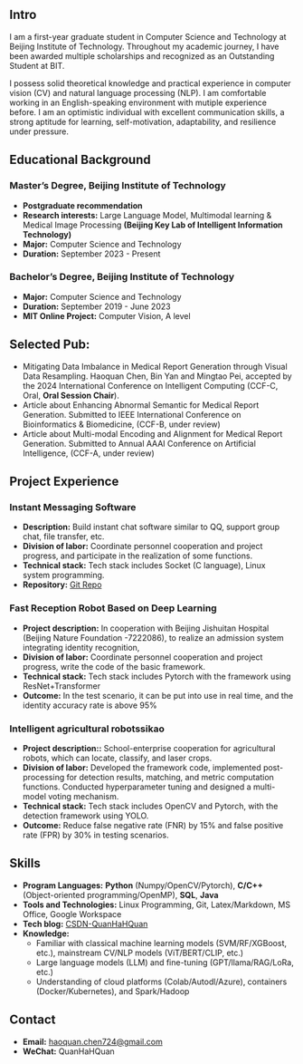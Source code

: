 ## Intro
I am a first-year graduate student in Computer Science and Technology at Beijing Institute of Technology. Throughout my academic journey, I have been awarded multiple scholarships and recognized as an Outstanding Student at BIT. 

I possess solid theoretical knowledge and practical experience in computer vision (CV) and natural language processing (NLP). I am comfortable working in an English-speaking environment with mutiple experience before. I am an optimistic individual with excellent communication skills, a strong aptitude for learning, self-motivation, adaptability, and resilience under pressure.

## Educational Background
### Master’s Degree, Beijing Institute of Technology
- **Postgraduate recommendation** 
- **Research interests:** Large Language Model, Multimodal learning & Medical Image Processing **(Beijing Key Lab of Intelligent Information Technology)**
- **Major:** Computer Science and Technology
- **Duration:** September 2023 - Present

### Bachelor’s Degree, Beijing Institute of Technology
- **Major:** Computer Science and Technology
- **Duration:** September 2019 - June 2023
- **MIT Online Project:** Computer Vision, A level
  
## Selected Pub:
- Mitigating Data Imbalance in Medical Report Generation through Visual Data Resampling. Haoquan Chen, Bin Yan and Mingtao Pei, accepted by the 2024 International Conference on Intelligent Computing (CCF-C, Oral, **Oral Session Chair**).
- Article about Enhancing Abnormal Semantic for Medical Report Generation. Submitted to IEEE International Conference on Bioinformatics & Biomedicine, (CCF-B, under review)
- Article about Multi-modal Encoding and Alignment for Medical Report Generation. Submitted to Annual AAAI Conference on Artificial Intelligence, (CCF-A, under review)

## Project Experience
### Instant Messaging Software
- **Description:** Build instant chat software similar to QQ, support group chat, file transfer, etc.
- **Division of labor:** Coordinate personnel cooperation and project progress, and participate in the realization of some functions.
- **Technical stack:** Tech stack includes Socket (C language), Linux system programming.
- **Repository:** [Git Repo](https://gitee.com/chadwick/team-of-three)

### Fast Reception Robot Based on Deep Learning
- **Project description:** In cooperation with Beijing Jishuitan Hospital (Beijing Nature Foundation -7222086), to realize an admission system integrating identity recognition, 
- **Division of labor:** Coordinate personnel cooperation and project progress, write the code of the basic framework. 
- **Technical stack:** Tech stack includes Pytorch with the framework using ResNet+Transformer
- **Outcome:** In the test scenario, it can be put into use in real time, and the identity accuracy rate is above 95%

### Intelligent agricultural robotssikao
- **Project description::** School-enterprise cooperation for agricultural robots, which can locate, classify, and laser crops.
- **Division of labor:** Developed the framework code, implemented post-processing for detection results, matching, and metric computation functions. Conducted hyperparameter tuning and designed a multi-model voting mechanism.
- **Technical stack:**  Tech stack includes OpenCV and Pytorch, with the detection framework using YOLO.
- **Outcome:** Reduce false negative rate (FNR) by 15% and false positive rate (FPR) by 30% in testing scenarios.

## Skills
- **Program Languages:** **Python** (Numpy/OpenCV/Pytorch), **C/C++** (Object-oriented programming/OpenMP), **SQL**, **Java**
- **Tools and Technologies:** Linux Programming, Git, Latex/Markdown, MS Office, Google Workspace
- **Tech blog:** [CSDN-QuanHaHQuan](https://blog.csdn.net/c_h_q_)
- **Knowledge:**
  * Familiar with classical machine learning models (SVM/RF/XGBoost, etc.), mainstream CV/NLP models (ViT/BERT/CLIP, etc.)
  * Large language models (LLM) and fine-tuning (GPT/llama/RAG/LoRa, etc.)
  * Understanding of cloud platforms (Colab/Autodl/Azure), containers (Docker/Kubernetes), and Spark/Hadoop

## Contact
- **Email:** haoquan.chen724@gmail.com
- **WeChat:** QuanHaHQuan
